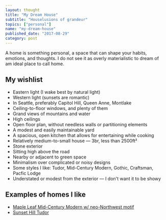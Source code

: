 ```yaml
---
layout: thought
title: "My Dream House"
subtitle: "Houselusions of grandeur"
topics: ["personal"]
name: "my-dream-house"
published_date: "2017-08-29"
category: post
---
```


A home is something personal, a space that can shape your habits, emotions, and
thoughts. I do not see it as overly materialistic to dream of am ideal place to
call home.

## My wishlist

- Eastern light (I wake best by natural light)
- Western light (sunsets are romantic)
- In Seattle, preferably Capitol Hill, Queen Anne, Montlake
- Ceiling-to-floor windows, and plenty of them
- Grand views of mountains and water
- High ceilings
- Open floor plan, without needless walls or partitioning elements
- A modest and easily maintainable yard
- A spacious, open kitchen that allows for entertaining while cooking
- Relatively medium-to-small house &mdash; 3br, less than 2500ft²
- Stone exterior
- Sitting high above the road
- Nearby or adjacent to green space
- Minimalism over complicated or noisy designs
- Some styles I like: Tudor, Mid-Century Modern, Gothic, Craftsman, Pacfic Lodge
- Understated or modest from the exterior &mdash; I don't want it to be showy

## Examples of homes I like

- [Maple Leaf Mid-Century Modern w/ neo-Northwest motif][maple-leaf-house]
- [Sunset Hill Tudor][sunset-hill-tudor]

[maple-leaf-house]: https://www.trulia.com/homes/Washington/Seattle/sold/116077-1421-NE-106th-St-Seattle-WA-98125
[sunset-hill-tudor]: https://www.redfin.com/WA/Seattle/3521-NW-70th-St-98117/home/290559
